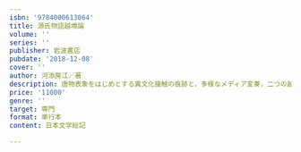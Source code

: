 ```yaml
---
isbn: '9784000613064'
title: 源氏物語越境論
volume: ''
series: ''
publisher: 岩波書店
pubdate: '2018-12-08'
cover: ''
author: 河添房江／著
description: 唐物表象をはじめとする異文化接触の痕跡と，多様なメディア変奏，二つの越境性から作品の生命力に迫る．
price: '11000'
genre: ''
target: 専門
format: 単行本
content: 日本文学総記

---
```

